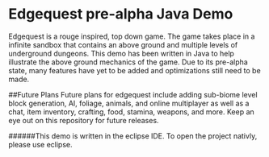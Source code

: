 # Edgequest pre-alpha Java Demo
Edgequest is a rouge inspired, top down game. The game takes place in a infinite sandbox that contains an above ground and multiple levels of underground dungeons. This demo has been written in Java to help illustrate the above ground mechanics of the game. Due to its pre-alpha state, many features have yet to be added and optimizations still need to be made.

##Future Plans
Future plans for edgequest include adding sub-biome level block generation, AI, foliage, animals, and online multiplayer as well as a chat, item inventory, crafting, food, stamina, weapons, and more. Keep an eye out on this repository for future releases.


######This demo is written in the eclipse IDE. To open the project nativly, please use eclipse.
